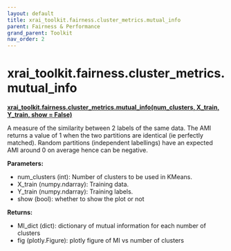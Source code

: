 ```yaml
---
layout: default
title: xrai_toolkit.fairness.cluster_metrics.mutual_info
parent: Fairness & Performance
grand_parent: Toolkit
nav_order: 2
---
```


# xrai_toolkit.fairness.cluster_metrics.mutual_info
**[xrai_toolkit.fairness.cluster_metrics.mutual_info(num_clusters, X_train, Y_train, show = False)](https://github.com/gaberamolete/XRAIToolkit/blob/main/fairness/cluster_metrics.py)**


A measure of the similarity between 2 labels of the same data. The AMI returns a value of 1 when the two partitions are identical (ie perfectly matched). Random partitions (independent labellings) have an expected AMI around 0 on average hence can be negative.



**Parameters:**
- num_clusters (int): Number of clusters to be used in KMeans.
- X_train (numpy.ndarray): Training data.
- Y_train (numpy.ndarray): Training labels.
- show (bool): whether to show the plot or not

**Returns:**
- MI_dict (dict): dictionary of mutual information for each number of clusters
- fig (plotly.Figure): plotly figure of MI vs number of clusters
